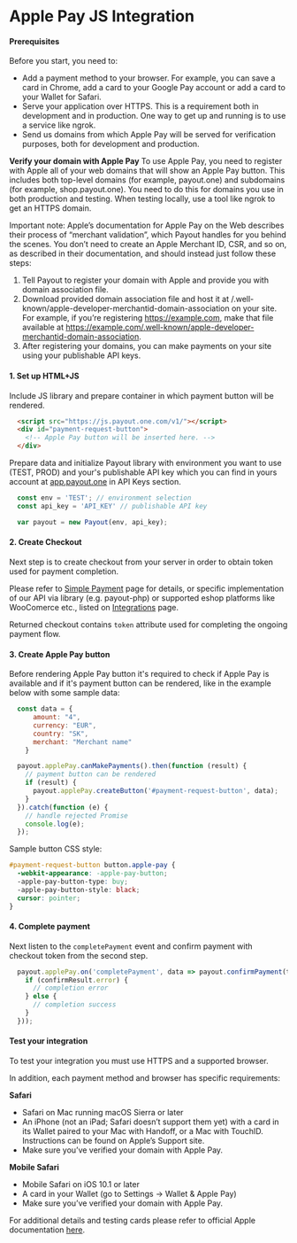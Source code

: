# Apple Pay JS Integration

#### Prerequisites

Before you start, you need to:

  * Add a payment method to your browser. For example, you can save a card in Chrome, add a card to your Google Pay account or add a card to your Wallet for Safari.
  * Serve your application over HTTPS. This is a requirement both in development and in production. One way to get up and running is to use a service like ngrok.
  * Send us domains from which Apple Pay will be served for verification purposes, both for development and production.

**Verify your domain with Apple Pay**
To use Apple Pay, you need to register with Apple all of your web domains that will show an Apple Pay button. This includes both top-level domains (for example, payout.one) and subdomains (for example, shop.payout.one). You need to do this for domains you use in both production and testing. When testing locally, use a tool like ngrok to get an HTTPS domain.

Important note: Apple’s documentation for Apple Pay on the Web describes their process of “merchant validation”, which Payout handles for you behind the scenes. You don’t need to create an Apple Merchant ID, CSR, and so on, as described in their documentation, and should instead just follow these steps:

1. Tell Payout to register your domain with Apple and provide you with domain association file.
2. Download provided domain association file and host it at /.well-known/apple-developer-merchantid-domain-association on your site. For example, if you’re registering https://example.com, make that file available at https://example.com/.well-known/apple-developer-merchantid-domain-association.
3. After registering your domains, you can make payments on your site using your publishable API keys.

#### 1. Set up HTML+JS

Include JS library and prepare container in which payment button will be rendered.

```html
  <script src="https://js.payout.one.com/v1/"></script>
  <div id="payment-request-button">
    <!-- Apple Pay button will be inserted here. -->
  </div>
```

Prepare data and initialize Payout library with environment you want to use (TEST, PROD) and your's publishable API key which you can find in yours account at [app.payout.one](app.payout.one) in API Keys section.

```javascript
  const env = 'TEST'; // environment selection
  const api_key = 'API_KEY' // publishable API key

  var payout = new Payout(env, api_key);
```

#### 2. Create Checkout
Next step is to create checkout from your server in order to obtain token used for payment completion.

Please refer to [Simple Payment](https://developers.payout.tech/#/use-cases/simple-payment) page for details, or specific implementation of our API via library (e.g. payout-php) or supported eshop platforms like WooComerce etc., listed on [Integrations](https://developers.payout.tech/#/integrations) page.

Returned checkout contains `token` attribute used for completing the ongoing payment flow.

#### 3. Create Apple Pay button
Before rendering Apple Pay button it's required to check if Apple Pay is available and if it's payment button can be rendered, like in the example below with some sample data:

```javascript
  const data = {
      amount: "4",
      currency: "EUR",
      country: "SK",
      merchant: "Merchant name"
    }

  payout.applePay.canMakePayments().then(function (result) {
    // payment button can be rendered
    if (result) {
      payout.applePay.createButton('#payment-request-button', data);
    }
  }).catch(function (e) {
    // handle rejected Promise
    console.log(e);
  });
```

Sample button CSS style:

```css
#payment-request-button button.apple-pay {
  -webkit-appearance: -apple-pay-button;
  -apple-pay-button-type: buy;
  -apple-pay-button-style: black;
  cursor: pointer;
}
```

#### 4. Complete payment
Next listen to the `completePayment` event and confirm payment with checkout token from the second step.

```javascript
  payout.applePay.on('completePayment', data => payout.confirmPayment(token).then(function (confirmResult) {
    if (confirmResult.error) {
      // completion error
    } else {
      // completion success
    }
  }));
```

#### Test your integration
To test your integration you must use HTTPS and a supported browser.

In addition, each payment method and browser has specific requirements:

**Safari**
  * Safari on Mac running macOS Sierra or later
  * An iPhone (not an iPad; Safari doesn’t support them yet) with a card in its Wallet paired to your Mac with Handoff, or a Mac with TouchID. Instructions can be found on Apple’s Support site.
  * Make sure you’ve verified your domain with Apple Pay.

**Mobile Safari**
  * Mobile Safari on iOS 10.1 or later
  * A card in your Wallet (go to Settings → Wallet & Apple Pay)
  * Make sure you’ve verified your domain with Apple Pay.

For additional details and testing cards please refer to official Apple documentation [here](https://developer.apple.com/apple-pay/sandbox-testing/).

